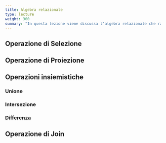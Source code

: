```yaml
---
title: Algebra relazionale
type: lecture
weight: 300
summary: "In questa lezione viene discussa l'algebra relazionale che rappresenta l'insieme degli strumenti matematici utili ad operare su relazioni. Questa lezione descrive argomenti avanzati che possono anche essere omessi, ma che sono un utile introduzione verso il linguaggio SQL."
---
```


## Operazione di Selezione

## Operazione di Proiezione

## Operazioni insiemistiche

### Unione

### Intersezione

### Differenza

## Operazione di Join